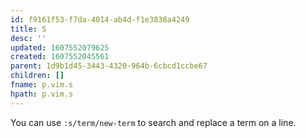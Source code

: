 ```yaml
---
id: f9161f53-f7da-4014-ab4d-f1e3838a4249
title: S
desc: ''
updated: 1607552079625
created: 1607552045561
parent: 1d9b1d45-3443-4320-964b-6cbcd1ccbe67
children: []
fname: p.vim.s
hpath: p.vim.s
---
```

You can use `:s/term/new-term` to search and replace a term on a line.

